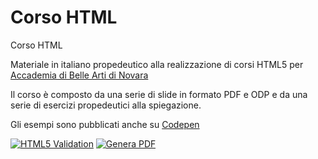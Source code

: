 # Corso HTML
Corso HTML

Materiale in italiano propedeutico alla realizzazione di corsi HTML5 per [Accademia di Belle Arti di Novara](http://www.acmenovara.it/)

Il corso è composto da una serie di slide in formato PDF e ODP e da una serie di esercizi propedeutici alla spiegazione.

Gli esempi sono pubblicati anche su [Codepen](https://codepen.io/collection/kNxEPO?grid_type=list&sort_by=itemcreatedat)

[![HTML5 Validation](https://github.com/matteobaccan/CorsoHTML/actions/workflows/main.yml/badge.svg)](https://github.com/matteobaccan/CorsoHTML/actions/workflows/main.yml)
[![Genera PDF](https://github.com/matteobaccan/CorsoHTML/actions/workflows/generatepdf.yml/badge.svg)](https://github.com/matteobaccan/CorsoHTML/actions/workflows/generatepdf.yml)
